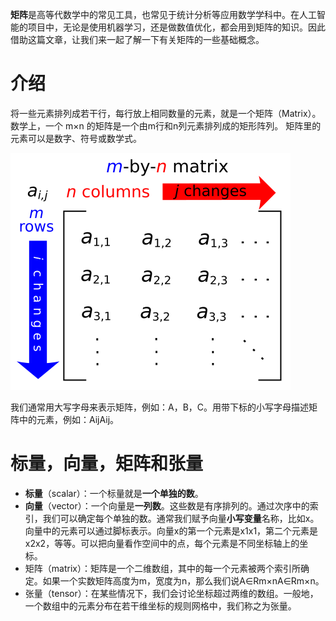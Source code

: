**矩阵**是高等代数学中的常见工具，也常见于统计分析等应用数学学科中。在人工智能的项目中，无论是使用机器学习，还是做数值优化，都会用到矩阵的知识。因此借助这篇文章，让我们来一起了解一下有关矩阵的一些基础概念。

# 介绍
将一些元素排列成若干行，每行放上相同数量的元素，就是一个矩阵（Matrix）。
数学上，一个 m×n 的矩阵是一个由m行和n列元素排列成的矩形阵列。
矩阵里的元素可以是数字、符号或数学式。

![enter image description here](https://github.com/xiaohuidu/AI/blob/master/images/Matrix.svg)

我们通常用大写字母来表示矩阵，例如：A，B，C。用带下标的小写字母描述矩阵中的元素，例如：AijAij。

# 标量，向量，矩阵和张量

-   **标量**（scalar）：一个标量就是**一个单独的数**。
-   **向量**（vector）：一个向量是**一列数**。这些数是有序排列的。通过次序中的索引，我们可以确定每个单独的数。通常我们赋予向量**小写变量**名称，比如x。向量中的元素可以通过脚标表示。向量x的第一个元素是x1x1，第二个元素是x2x2，等等。可以把向量看作空间中的点，每个元素是不同坐标轴上的坐标。
-   矩阵（matrix）：矩阵是一个二维数组，其中的每一个元素被两个索引所确定。如果一个实数矩阵高度为m，宽度为n，那么我们说A∈Rm×nA∈Rm×n。
-   张量（tensor）：在某些情况下，我们会讨论坐标超过两维的数组。一般地，一个数组中的元素分布在若干维坐标的规则网格中，我们称之为张量。
<!--stackedit_data:
eyJoaXN0b3J5IjpbNDQ0NTIzNTg3XX0=
-->